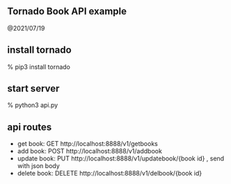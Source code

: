 Tornado Book API example
-----------------------------

@2021/07/19


## install tornado

% pip3 install tornado

## start server

% python3 api.py

## api routes

- get book: GET http://localhost:8888/v1/getbooks
- add book: POST http://localhost:8888/v1/addbook
- update book: PUT http://localhost:8888/v1/updatebook/{book id} , send with json body
- delete book: DELETE http://localhost:8888/v1/delbook/{book id}
